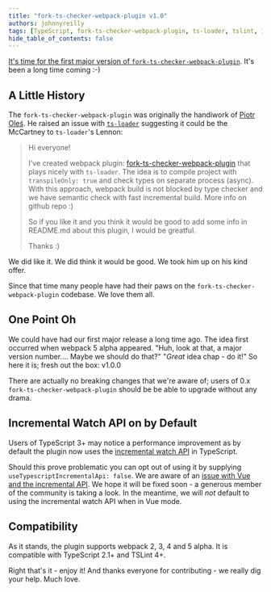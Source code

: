 ```yaml
---
title: "fork-ts-checker-webpack-plugin v1.0"
authors: johnnyreilly
tags: [TypeScript, fork-ts-checker-webpack-plugin, ts-loader, tslint, 1.0.0, Webpack]
hide_table_of_contents: false
---
```

[It's time for the first major version of `fork-ts-checker-webpack-plugin`](https://github.com/Realytics/fork-ts-checker-webpack-plugin/releases/tag/v1.0.0). It's been a long time coming :-)

## A Little History

The `fork-ts-checker-webpack-plugin` was originally the handiwork of [Piotr Oleś](https://github.com/piotr-oles). He raised an issue with [`ts-loader`](https://github.com/TypeStrong/ts-loader/issues/537) suggesting it could be the McCartney to `ts-loader`'s Lennon:

> Hi everyone!
> 
> I've created webpack plugin: [fork-ts-checker-webpack-plugin](https://github.com/Realytics/fork-ts-checker-webpack-plugin) that plays nicely with `ts-loader`. The idea is to compile project with `transpileOnly: true` and check types on separate process (async). With this approach, webpack build is not blocked by type checker and we have semantic check with fast incremental build. More info on github repo :)
> 
> So if you like it and you think it would be good to add some info in README.md about this plugin, I would be greatful.
> 
> Thanks :)

We did like it. We did think it would be good. We took him up on his kind offer.

Since that time many people have had their paws on the `fork-ts-checker-webpack-plugin` codebase. We love them all.

## One Point Oh

We could have had our first major release a long time ago. The idea first occurred when webpack 5 alpha appeared. "Huh, look at that, a major version number.... Maybe we should do that?" "*Great* idea chap - do it!" So here it is; fresh out the box: v1.0.0

There are actually no breaking changes that we're aware of; users of 0.x `fork-ts-checker-webpack-plugin` should be be able to upgrade without any drama.

## Incremental Watch API on by Default

Users of TypeScript 3+ may notice a performance improvement as by default the plugin now uses the [incremental watch API](https://github.com/Microsoft/TypeScript/pull/20234) in TypeScript.

Should this prove problematic you can opt out of using it by supplying `useTypescriptIncrementalApi: false`. We are aware of an [issue with Vue and the incremental API](https://github.com/Realytics/fork-ts-checker-webpack-plugin/issues/219). We hope it will be fixed soon - a generous member of the community is taking a look. In the meantime, we will *not* default to using the incremental watch API when in Vue mode.

## Compatibility

As it stands, the plugin supports webpack 2, 3, 4 and 5 alpha. It is compatible with TypeScript 2.1+ and TSLint 4+.

Right that's it - enjoy it! And thanks everyone for contributing - we really dig your help. Much love.


